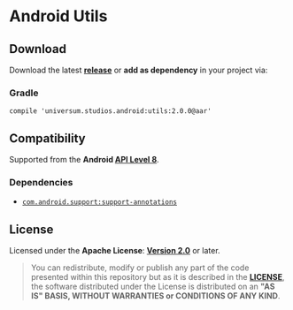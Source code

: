 Android Utils
===============

## Download ##

Download the latest **[release](https://github.com/universum-studios/android_utils/releases/tag/2.0.0 "Latest Releases page")** or **add as dependency** in your project via:

### Gradle ###

    compile 'universum.studios.android:utils:2.0.0@aar'

## Compatibility ##

Supported from the **Android [API Level 8](http://developer.android.com/about/versions/android-2.2.html "See API highlights")**.

### Dependencies ###

- [`com.android.support:support-annotations`](https://developer.android.com/topic/libraries/support-library/packages.html#annotations)

## License ##

Licensed under the **Apache License**: **[Version 2.0](http://www.apache.org/licenses/LICENSE-2.0)** or later.

> You can redistribute, modify or publish any part of the code presented within this repository but as it is described in the [**LICENSE**](https://github.com/universum-studios/android_utils/blob/master/LICENSE.md), the software distributed under the License is distributed on an **"AS IS" BASIS, WITHOUT WARRANTIES or CONDITIONS OF ANY KIND**.
